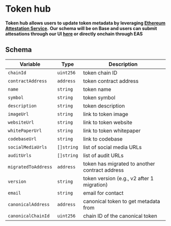 # Token hub

**Token hub allows users to update token metadata by leveraging [Ethereum Attestation Service](https://attest.org/).**
**Our schema will be on Base and users can submit attesations through our UI [here](https://wallet.coinbase.com/token-hub) or directly onchain through EAS**

## Schema 

| Variable           | Type       | Description                                      |
|--------------------|------------|--------------------------------------------------|
| `chainId`          | `uint256`  | token chain ID                                   |
| `contractAddress`  | `address`  | token contract address                           |
| `name`             | `string`   | token name                                       |
| `symbol`           | `string`   | token symbol                                     |
| `description`      | `string`   | token description                                |
| `imageUrl`         | `string`   | link to token image                              |
| `websiteUrl`       | `string`   | link to token website                            |
| `whitePaperUrl`    | `string`   | link to token whitepaper                         |
| `codebaseUrl`      | `string`   | link to codebase                                 |
| `socialMediaUrls`  | `[]string` | list of social media URLs                        |
| `auditUrls`        | `[]string` | list of audit URLs                               |
| `migratedToAddress`| `address`  | token has migrated to another contract address   |
| `version`          | `string`   | token version (e.g., v2 after 1 migration)       |
| `email`            | `string`   | email for contact                                |
| `canonicalAddress` | `address`  | canonical token to get metadata from             |
| `canonicalChainId` | `uint256`  | chain ID of the canonical token                  |
